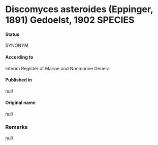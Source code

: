 # Discomyces asteroides (Eppinger, 1891) Gedoelst, 1902 SPECIES

#### Status
SYNONYM

#### According to
Interim Register of Marine and Nonmarine Genera

#### Published in
null

#### Original name
null

### Remarks
null